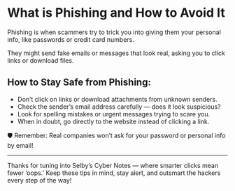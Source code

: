 # What is Phishing and How to Avoid It

Phishing is when scammers try to trick you into giving them your personal info, like passwords or credit card numbers.

They might send fake emails or messages that look real, asking you to click links or download files.

## How to Stay Safe from Phishing:
- Don’t click on links or download attachments from unknown senders.
- Check the sender’s email address carefully — does it look suspicious?
- Look for spelling mistakes or urgent messages trying to scare you.
- When in doubt, go directly to the website instead of clicking a link.

🛡️ Remember: Real companies won’t ask for your password or personal info by email!

---

Thanks for tuning into Selby’s Cyber Notes — where smarter clicks mean fewer ‘oops.’ Keep these tips in mind, stay alert, and outsmart the hackers every step of the way!
